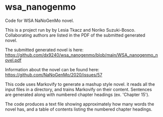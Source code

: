 # wsa_nanogenmo
Code for WSA NaNoGenMo novel. 

This is a project run by by Lesia Tkacz and Noriko Suzuki-Bosco. Collaborating authors are listed in the PDF of the submitted generated novel.

The submitted generated novel is here: https://github.com/dx9240/wsa_nanogenmo/blob/main/WSA_nanogenmo_novel.pdf

Information about the novel can be found here: https://github.com/NaNoGenMo/2020/issues/57

This code uses Markovify to generate a mashup style novel. it reads all the input files in a directory, and trains Markovify on their content. Sentences are generated along with numbered chapter headings (ex. 'Chapter 15').

The code produces a text file showing approximately how many words the novel has, and a table of contents listing the numbered chapter headings. 
